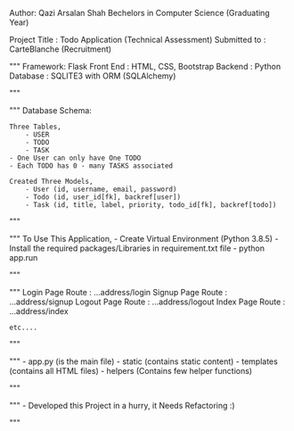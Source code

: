 Author: Qazi Arsalan Shah
Bechelors in Computer Science (Graduating Year)

Project Title : Todo Application (Technical Assessment)
Submitted to : CarteBlanche (Recruitment)

<!-- ========================================================= -->
""" 
    Framework: Flask 
    Front End : HTML, CSS, Bootstrap
    Backend : Python
    Database : SQLITE3 with ORM (SQLAlchemy)

"""

"""
    Database Schema:

    Three Tables,
        - USER
        - TODO
        - TASK
    - One User can only have One TODO
    - Each TODO has 0 - many TASKS associated
    
    Created Three Models, 
        - User (id, username, email, password)
        - Todo (id, user_id[fk], backref[user])
        - Task (id, title, label, priority, todo_id[fk], backref[todo])
"""

"""
    To Use This Application,
        - Create Virtual Environment (Python 3.8.5)
        - Install the required packages/Libraries in requirement.txt file
        - python app.run

"""

""" 
    Login Page Route : ...address/login
    Signup Page Route : ...address/signup
    Logout Page Route : ...address/logout
    Index Page Route : ...address/index

    etc....

"""

"""
    - app.py (is the main file)
    - static (contains static content) 
    - templates (contains all HTML files)
    - helpers (Contains few helper functions)

"""


"""
    - Developed this Project in a hurry, it Needs Refactoring :)

"""